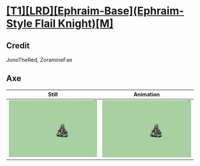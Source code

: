 # [\[T1\]\[LRD\]\[Ephraim-Base\]\(Ephraim-Style Flail Knight\)\[M\]](../)

## Credit

JonoTheRed, ZoramineFae
	
## Axe

| Still | Animation |
| :---: | :-------: |
| ![Axe still](./Axe_000.png) | ![Axe animation](./Axe.gif) |
